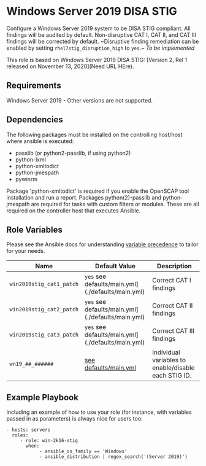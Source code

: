 Windows Server 2019 DISA STIG
=========

Configure a Windows Server 2019 system to be DISA STIG compliant. All findings will be audited by default. Non-disruptive CAT I, CAT II, and CAT III findings will be corrected by default. ~Disruptive finding remediation can be enabled by setting `rhel7stig_disruption_high` to `yes`.~ _To be implemented_

This role is based on Windows Server 2019 DISA STIG: [Version 2, Rel 1 released on November 13, 2020](Need URL HEre).

Requirements
------------

Windows Server 2019 - Other versions are not supported.

Dependencies
------------

The following packages must be installed on the controlling host/host where ansible is executed:

- passlib (or python2-passlib, if using python2)
- python-lxml
- python-xmltodict
- python-jmespath
- pywinrm

Package 'python-xmltodict' is required if you enable the OpenSCAP tool installation and run a report. Packages python(2)-passlib and python-jmespath are required for tasks with custom filters or modules. These are all required on the controller host that executes Ansible.

Role Variables
--------------

Please see the Ansible docs for understanding [variable precedence](https://docs.ansible.com/ansible/latest/user_guide/playbooks_variables.html#variable-precedence-where-should-i-put-a-variable) to tailor for your needs. 

| Name                     | Default Value       | Description                   |
|--------------------------|-----------------------------------------------------|----------------------|
| `win2019stig_cat1_patch` | `yes` see defaults/main.yml](./defaults/main.yml)   | Correct CAT I findings        |
| `win2019stig_cat2_patch` | `yes`  see defaults/main.yml](./defaults/main.yml)  | Correct CAT II findings       |
| `win2019stig_cat3_patch` | `yes`  see defaults/main.yml](./defaults/main.yml)  | Correct CAT III findings      |
| `wn19_##_######`         | [see defaults/main.yml](./defaults/main.yml)        | Individual variables to enable/disable each STIG ID. |

Example Playbook
----------------

Including an example of how to use your role (for instance, with variables passed in as parameters) is always nice for users too:

    - hosts: servers
      roles:
         - role: win-2k16-stig
           when:
                - ansible_os_family == 'Windows'
                - ansible_distribution | regex_search('(Server 2019)')
